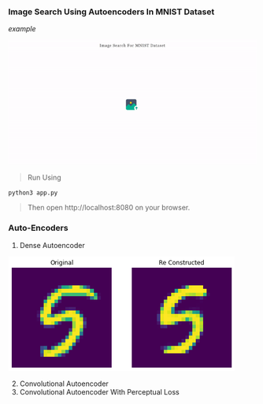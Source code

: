 ### Image Search Using Autoencoders In MNIST Dataset

*example*

![](doc/search.gif)

> Run Using

```bash
python3 app.py
```

> Then open http://localhost:8080 on your browser.

### Auto-Encoders 

1. Dense Autoencoder

![](doc/dense_out.png)

2. Convolutional Autoencoder
3. Convolutional Autoencoder With Perceptual Loss 